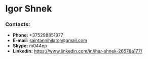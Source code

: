 # Igor Shnek

### Contacts:
- **Phone:** +375298851977
- **E-mail:** saintannihilator@gmail.com
- **Skype:** m044ep
- **Linkedin:** https://www.linkedin.com/in/ihar-shnek-26578a177/